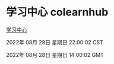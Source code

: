 # 学习中心 colearnhub
[学习中心](http://59.174.9.32:56308/colearnhub/)

2022年 08月 28日 星期日 22:00:02 CST

2022年 08月 28日 星期日 14:00:02 GMT
